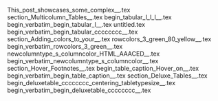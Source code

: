 This_post_showcases_some_complex__.tex
section_Multicolumn_Tables__.tex
begin_tabular_l_l_l__.tex
begin_verbatim_begin_tabular_l__.tex
untitled.tex
begin_verbatim_begin_tabular_cccccccc__.tex
section_Adding_colors_to_your__.tex
rowcolors_3_green_80_yellow__.tex
begin_verbatim_rowcolors_3_green__.tex
newcolumntype_s_columncolor_HTML_AAACED__.tex
begin_verbatim_newcolumntype_s_columncolor__.tex
section_Hover_Footnotes__.tex
begin_table_caption_Hover_on__.tex
begin_verbatim_begin_table_caption__.tex
section_Deluxe_Tables__.tex
begin_deluxetable_cccccccc_centering_tabletypesize__.tex
begin_verbatim_begin_deluxetable_cccccccc__.tex
